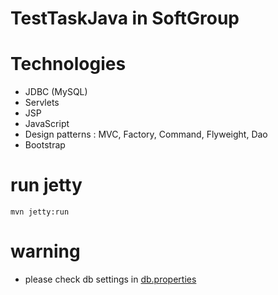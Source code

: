 # TestTaskJava in SoftGroup
# Technologies
- JDBC (MySQL)
- Servlets
- JSP
- JavaScript
- Design patterns : MVC, Factory, Command, Flyweight, Dao
- Bootstrap

# run jetty
```
mvn jetty:run
```
# warning
- please check db settings in [db.properties](src/main/resources/db.properties)
